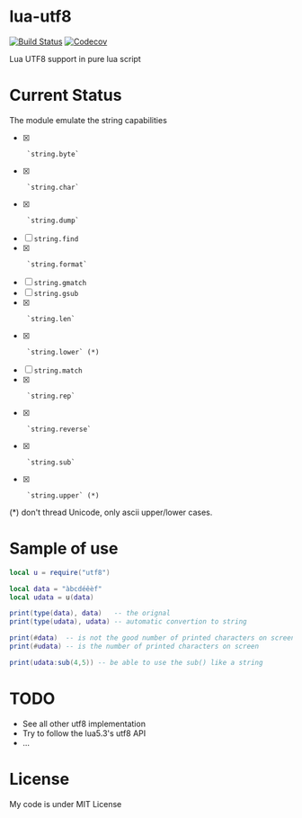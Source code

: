 lua-utf8
========

[![Build Status](https://travis-ci.org/oniietzschan/lua-utf8.svg?branch=master)](https://travis-ci.org/oniietzschan/lua-utf8)
[![Codecov](https://codecov.io/gh/oniietzschan/lua-utf8/branch/master/graph/badge.svg)](https://codecov.io/gh/oniietzschan/lua-utf8)

Lua UTF8 support in pure lua script

Current Status
==============

The module emulate the string capabilities

* [x]      `string.byte`
* [x]      `string.char`
* [x]      `string.dump`
* [ ] `string.find`
* [x]      `string.format`
* [ ] `string.gmatch`
* [ ] `string.gsub`
* [x]      `string.len`
* [x]      `string.lower` (*)
* [ ] `string.match`
* [x]      `string.rep`
* [x]      `string.reverse`
* [x]      `string.sub`
* [x]      `string.upper` (*)

(*) don't thread Unicode, only ascii upper/lower cases.

Sample of use
=============

```lua
local u = require("utf8")

local data = "àbcdéêèf"
local udata = u(data)

print(type(data), data)   -- the orignal
print(type(udata), udata) -- automatic convertion to string

print(#data)  -- is not the good number of printed characters on screen
print(#udata) -- is the number of printed characters on screen

print(udata:sub(4,5)) -- be able to use the sub() like a string
```

# TODO

 * See all other utf8 implementation
 * Try to follow the lua5.3's utf8 API
 * ...

# License

My code is under MIT License
